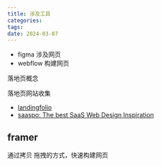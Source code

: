 ```yaml
---
title: 涉及工具
categories: 
tags: 
date: 2024-03-07
---
```




- figma  涉及网页
- webflow 构建网页

落地页概念

落地页网站收集

- [landingfolio](https://www.landingfolio.com/?ref=bmms.me)
- [saaspo: The best SaaS Web Design Inspiration](https://www.saaspo.com/?ref=bmms.me)

## framer

通过拷贝 拖拽的方式，快速构建网页